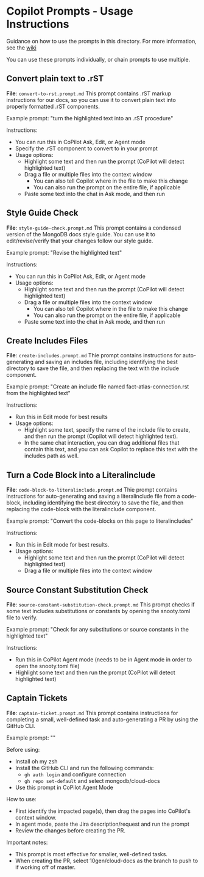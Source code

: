 # Copilot Prompts - Usage Instructions
Guidance on how to use the prompts in this directory.
For more information, see the [wiki](https://wiki.corp.mongodb.com/spaces/DE/pages/346203569/Using+GitHub+Copilot+Prompts+for+Documentation)

You can use these prompts individually, or chain prompts to use multiple.

## Convert plain text to .rST
**File**: `convert-to-rst.prompt.md`
This prompt contains .rST markup instructions for our docs, so you can use it to convert plain text into properly formatted .rST components.

Example prompt: "turn the highlighted text into an .rST procedure"

Instructions: 
- You can run this in CoPilot Ask, Edit, or Agent mode
- Specify the .rST component to convert to in your prompt
- Usage options:
  - Highlight some text and then run the prompt (CoPilot will detect highlighted text)
  - Drag a file or multiple files into the context window
    - You can also tell Copilot where in the file to make this change
    - You can also run the prompt on the entire file, if applicable
  - Paste some text into the chat in Ask mode, and then run
  
## Style Guide Check
**File**: `style-guide-check.prompt.md`
This prompt contains a condensed version of the MongoDB docs style guide. You can use it to edit/revise/verify that your changes follow our style guide.

Example prompt: "Revise the highlighted text"

Instructions:
- You can run this in CoPilot Ask, Edit, or Agent mode
- Usage options:
  - Highlight some text and then run the prompt (CoPilot will detect highlighted text)
  - Drag a file or multiple files into the context window
    - You can also tell Copilot where in the file to make this change
    - You can also run the prompt on the entire file, if applicable
  - Paste some text into the chat in Ask mode, and then run

## Create Includes Files
**File**: `create-includes.prompt.md`
Thie prompt contains instructions for auto-generating and saving an includes file, including identifying the best directory to save the file, and then replacing the text with the include component.

Example prompt: "Create an include file named fact-atlas-connection.rst from the highlighted text"

Instructions: 
- Run this in Edit mode for best results
- Usage options:
  - Highlight some text, specify the name of the include file to create, and then run the prompt (Copilot will detect highlighted text). 
  - In the same chat interaction, you can drag additional files that contain this text, and you can ask Copilot to replace this text with the includes path as well.

## Turn a Code Block into a Literalinclude
**File**: `code-block-to-literalinclude.prompt.md`
Thie prompt contains instructions for auto-generating and saving a literalinclude file from a code-block, including identifying the best directory to save the file, and then replacing the code-block with the literalinclude component.

Example prompt: "Convert the code-blocks on this page to literalincludes"

Instructions: 
- Run this in Edit mode for best results.
- Usage options:
  - Highlight some text and then run the prompt (CoPilot will detect highlighted text)
  - Drag a file or multiple files into the context window

## Source Constant Substitution Check
**File**: `source-constant-substitution-check.prompt.md`
This prompt checks if some text includes substitutions or constants by opening the snooty.toml file to verify.

Example prompt: "Check for any substitutions or source constants in the highlighted text"

Instructions: 
- Run this in CoPilot Agent mode (needs to be in Agent mode in order to open the snooty.toml file)
- Highlight some text and then run the prompt (CoPilot will detect highlighted text)

<!--DO NOT USE FOR NOW - migrated from cloud-docs, might not apply to monorepo-->

## Captain Tickets
**File**: `captain-ticket.prompt.md`
This prompt contains instructions for completing a small, well-defined task and auto-generating a PR by using the GitHub CLI.

Example prompt: "<Jira ticket description>"

Before using:
- Install oh my zsh
- Install the GitHub CLI and run the following commands:
  - `gh auth login` and configure connection
  - `gh repo set-default` and select mongodb/cloud-docs
- Use this prompt in CoPilot Agent Mode 

How to use:
- First identify the impacted page(s), then drag the pages into CoPilot's context window.
- In agent mode, paste the Jira description/request and run the prompt
- Review the changes before creating the PR.

Important notes:
- This prompt is most effective for smaller, well-defined tasks. 
- When creating the PR, select 10gen/cloud-docs as the branch to push to if working off of master.